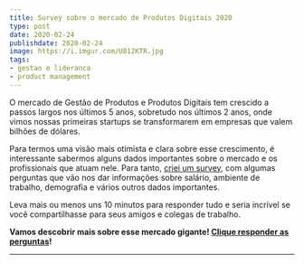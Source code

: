 ```yaml
---
title: Survey sobre o mercado de Produtos Digitais 2020
type: post
date: 2020-02-24
publishdate: 2020-02-24
image: https://i.imgur.com/U812KTR.jpg
tags:
- gestao e lideranca
- product management
---
```


O mercado de Gestão de Produtos e Produtos Digitais tem crescido a passos largos nos últimos 5 anos, sobretudo nos últimos 2 anos, onde vimos nossas primeiras startups se transformarem em empresas que valem bilhões de dólares. 

Para termos uma visão mais otimista e clara sobre esse crescimento, é interessante sabermos alguns dados importantes sobre o mercado e os profissionais que atuam nele. Para tanto, [criei um survey](https://forms.gle/kbMx2M7vM5sB2RLG6), com algumas perguntas que vão nos dar informações sobre salário, ambiente de trabalho, demografia e vários outros dados importantes.

Leva mais ou menos uns 10 minutos para responder tudo e seria incrível se você compartilhasse para seus amigos e colegas de trabalho.

**Vamos descobrir mais sobre esse mercado gigante! [Clique responder as perguntas](https://forms.gle/kbMx2M7vM5sB2RLG6)!**

---
